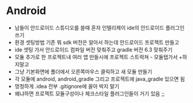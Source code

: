 # Android 
* 남들이 안드로이드 스튜디오를 쓸때 혼자 인텔리제이 ide의 안드로이드 플러그인 쓰기
* 환경 셋팅방법 기존 뭐 sdk 버전은 알아서 하는데 안드로이드 프로젝트 만들고
* ide 셋팅 가서 안드로이드 컴파일 버전 맞춰주고 gradle 버전 6.3 맞춰주기 
* 모듈 추가로 한 프로젝트내 여러 앱 만들시에 프로젝트 스트럭쳐 - 모듈탭가서 +하지말고
* 그냥 기본화면에 폴더에서 오른쪽마우스 클릭하고 새 모듈 만들기
* 각 모듈에 android, android_gradle 그리고 프로젝트에 java_gradle 있으면 됨
* 멍청하게 .idea 전부 .gitignore에 꼴아 박지 말기
* 왜냐하면 프로젝트 모듈구성이나 체크스타일 플러그인들이 거기 있음 ;; 